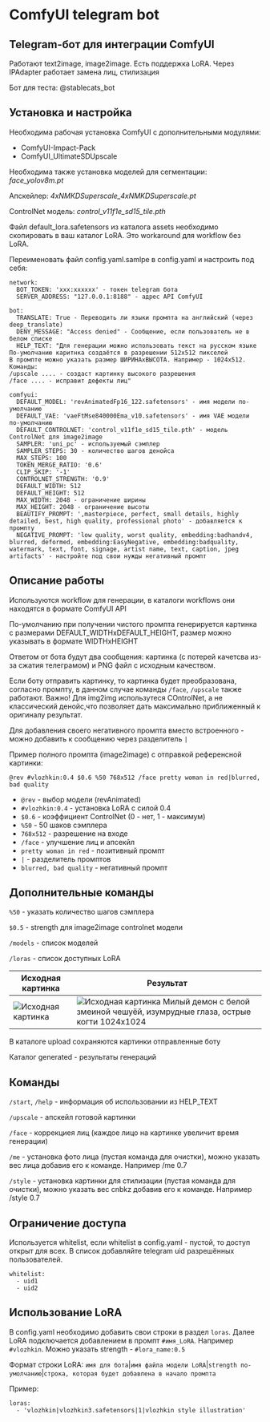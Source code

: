 # ComfyUI telegram bot

## Telegram-бот для интеграции ComfyUI

Работают text2image, image2image. Есть поддержка LoRA. Через IPAdapter работает замена лиц, стилизация

Бот для теста: @stablecats_bot

## Установка и настройка

Необходима рабочая установка ComfyUI с дополнительными модулями:

- ComfyUI-Impact-Pack
- ComfyUI_UltimateSDUpscale

Необходима также установка моделей для сегментации: *face_yolov8m.pt*

Апскейлер: *4xNMKDSuperscale_4xNMKDSuperscale.pt*

ControlNet модель: *control_v11f1e_sd15_tile.pth*

Файл default_lora.safetensors из каталога assets необходимо скопировать в ваш каталог LoRA. Это workaround для workflow без LoRA.


Переименовать файл config.yaml.samlpe в config.yaml и настроить под себя:
```
network:
  BOT_TOKEN: 'xxx:xxxxxx' - токен telegram бота
  SERVER_ADDRESS: "127.0.0.1:8188" - адрес API ComfyUI

bot:
  TRANSLATE: True - Переводить ли языки промпта на английский (через deep_translate)
  DENY_MESSAGE: "Access denied" - Сообщение, если пользователь не в белом списке
  HELP_TEXT: "Для генерации можно использовать текст на русском языке
По-умолчанию каритнка создаётся в разрешении 512x512 пикселей
В промпте можно указать размер ШИРИНАхВЫСОТА. Например - 1024x512.
Команды:
/upscale .... - создаст картинку высокого разрешения
/face .... - исправит дефекты лиц"

comfyui:
  DEFAULT_MODEL: 'revAnimatedFp16_122.safetensors' - имя модели по-умолчанию
  DEFAULT_VAE: 'vaeFtMse840000Ema_v10.safetensors' - имя VAE модели по-умолчанию
  DEFAULT_CONTROLNET: 'control_v11f1e_sd15_tile.pth' - модель ControlNet для image2image
  SAMPLER: 'uni_pc' - используемый сэмплер
  SAMPLER_STEPS: 30 - количество шагов денойса
  MAX_STEPS: 100
  TOKEN_MERGE_RATIO: '0.6'
  CLIP_SKIP: '-1'
  CONTROLNET_STRENGTH: '0.9'
  DEFAULT_WIDTH: 512
  DEFAULT_HEIGHT: 512
  MAX_WIDTH: 2048 - ограничение ширины     
  MAX_HEIGHT: 2048 - ограничение высоты
  BEAUTIFY_PROMPT: ',masterpiece, perfect, small details, highly detailed, best, high quality, professional photo' - добавляется к промпту
  NEGATIVE_PROMPT: 'low quality, worst quality, embedding:badhandv4, blurred, deformed, embedding:EasyNegative, embedding:badquality, watermark, text, font, signage, artist name, text, caption, jpeg artifacts' - настройте под свои нужды негативный промпт
```

## Описание работы

Используются workflow для генерации, в каталоги workflows они находятся в формате ComfyUI API

По-умолчанию при получении чистого промпта генерируется картинка с размерами DEFAULT_WIDTHxDEFAULT_HEIGHT, размер можно указывать в формате WIDTHxHEIGHT

Ответом от бота будут два сообщения: картинка (с потерей качетсва из-за сжатия телеграмом) и PNG файл с исходным качеством.

Если боту отправить картинку, то картинка будет преобразована, согласно промпту, в данном случае команды `/face`, `/upscale` также работают. Важно! Для img2img использутеся COntrolNet, а не классический денойс,что позволяет дать максимально приближенный к оригиналу результат.

Для добавления своего негативного промпта вместо встроенного - можно добавить к сообщению через разделитель `|`

Пример полного промпта (image2image) с отправкой референсной картинки:

`@rev #vlozhkin:0.4 $0.6 %50 768x512 /face pretty woman in red|blurred, bad quality`

- `@rev` - выбор модели (revAnimated)
- `#vlozhkin:0.4` - установка LoRA с силой 0.4
- `$0.6` - коэффициент ControlNet (0 - нет, 1 - максимум)
- `%50` - 50 шаков сэмплера
- `768x512` - разрешение на входе
- `/face` - улучшение лиц и апсекйл
- `pretty woman in red` - позитивный промпт
- `|` - разделитель промптов
- `blurred, bad quality` - негативный промпт

## Дополнительные команды

`%50` - указать количество шагов сэмплера

`$0.5` - strength для image2image controlnet модели

`/models` - список моделей

`/loras` - список доступных LoRA



Исходная картинка | Результат
--- | ---
![Исходная картинка](https://raw.githubusercontent.com/zlsl/comfyui_telegram_bot/main/examples/i2i_src.jpg) | ![Исходная картинка](https://raw.githubusercontent.com/zlsl/comfyui_telegram_bot/main/examples/i2i_result.jpg) Милый демон с белой змеиной чешуёй, изумрудные глаза, острые когти 1024x1024


В каталоге upload сохраняются картинки отправленные боту

Каталог generated - результаты генераций


## Команды

`/start`, `/help` - информация об использовании из HELP_TEXT

`/upscale` - апскейл готовой картинки

`/face` - коррекциея лиц (каждое лицо на картинке увеличит время генерации)

`/me` - установка фото лица (пустая команда для очистки), можно указать вес лица добавив его к команде. Например /me 0.7

`/style` - установка картинки для стилизации (пустая команда для очистки), можно указать вес cnbkz добавив его к команде. Например /style 0.7

## Ограничение доступа

Используется whitelist, если whitelist в config.yaml - пустой, то доступ открыт для всех. В список добавляйте telegram uid разрешённых пользователей.

```
whitelist:
  - uid1
  - uid2
```


## Использование LoRA

В config.yaml необходимо добавить свои строки в раздел `loras`. Далее LoRA подключается добавлением в промпт `#имя_LoRA`. Например `#vlozhkin`. Можно указать strength - `#lora_name:0.5`

Формат строки LoRA: `имя для бота`|`имя файла модели LoRA`|`strength по-умолчанию`|`строка, которая будет добавлена в начало промпта`

Пример:

```
loras:
  - 'vlozhkin|vlozhkin3.safetensors|1|vlozhkin style illustration'
```

